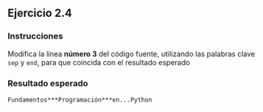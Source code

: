## Ejercicio 2.4

### Instrucciones

Modifica la línea **número 3** del código fuente, utilizando las palabras clave `sep` y `end`, para que coincida con el resultado esperado

### Resultado esperado

```
Fundamentos***Programación***en...Python
```
